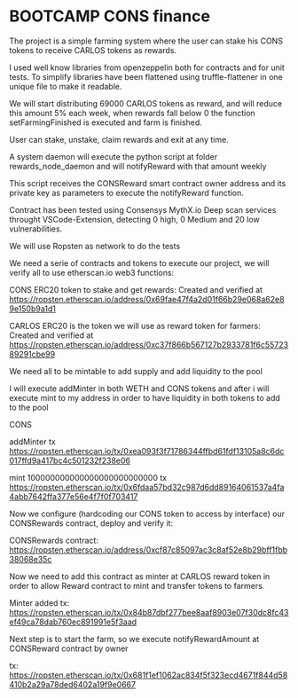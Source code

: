 # BOOTCAMP CONS finance

The project is a simple farming system where the user can stake his CONS tokens to receive CARLOS tokens as rewards.

I used well know libraries from openzeppelin both for contracts and for unit tests. To simplify libraries have been flattened using truffle-flattener in one unique file to make it readable.

We will start distributing 69000 CARLOS tokens as reward, and will reduce this amount 5% each week, when rewards fall below 0 the function setFarmingFinished is executed and farm is finished.

User can stake, unstake, claim rewards and exit at any time.

A system daemon will execute the python script at folder rewards_node_daemon and will notifyReward with that amount weekly

This script receives the CONSReward smart contract owner address and its private key as parameters to execute the notifyReward function.

Contract has been tested using Consensys MythX.io Deep scan services throught VSCode-Extension, detecting 0 high, 0 Medium and 20 low vulnerabilities.

We will use Ropsten as network to do the tests

We need a serie of contracts and tokens to execute our project, we will verify all to use etherscan.io web3 functions:

CONS ERC20 token to stake and get rewards: Created and verified at https://ropsten.etherscan.io/address/0x69fae47f4a2d01f66b29e068a62e89e150b9a1d1

CARLOS ERC20 is the token we will use as reward token for farmers: Created and verified at https://ropsten.etherscan.io/address/0xc37f866b567127b2933781f6c5572389291cbe99

We need all to be mintable to add supply and add liquidity to the pool

I will execute addMinter in both WETH and CONS tokens and after i will execute mint to my address in order to have liquidity in both tokens to add to the pool

CONS 

addMinter tx https://ropsten.etherscan.io/tx/0xea093f3f71786344ffbd61fdf13105a8c6dc017ffd9a417bc4c501232f238e06

mint 100000000000000000000000000 tx https://ropsten.etherscan.io/tx/0x6fdaa57bd32c987d6dd89164061537a4fa4abb7642ffa377e56e4f7f0f703417

Now we configure (hardcoding our CONS token to access by interface) our CONSRewards contract, deploy and verify it:

CONSRewards contract: https://ropsten.etherscan.io/address/0xcf87c85097ac3c8af52e8b29bff1fbb38068e35c

Now we need to add this contract as minter at CARLOS reward token in order to allow Reward contract to mint and transfer tokens to farmers.

Minter added tx: https://ropsten.etherscan.io/tx/0x84b87dbf277bee8aaf8903e07f30dc8fc43ef49ca78dab760ec891991e5f3aad

Next step is to start the farm, so we execute notifyRewardAmount at CONSReward contract by owner

tx: https://ropsten.etherscan.io/tx/0x681f1ef1062ac834f5f323ecd4671f844d58410b2a29a78ded6402a19f9e0667
